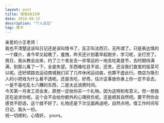 ```yaml
---
layout: post
title: 随笔0815早
date: 2016-08-15
description: "个人日记"
tag: 情书
---
```


亲爱的小王老师：<br/>
  我也不清楚这该叫日记还是该叫情书了，反正叫法而已，无所谓了。只是表达情的一个媒介，诶今早又起晚了，羞愧，昨天还计划着早起跑步，学习呢，全打空了。<br/>
  周日，我从教会出来，约了三个舍友去一非常远的一地去吃美食节，去时期待满满，到那儿看了一下，全是失望。东西难吃且不说，还贵。还没我们食堂的饭菜可以呢。还好顺路去运动商城我们买了几件休闲运动装，也算不虚此行。商店为吸引人的小把戏为什么看不透呢。还是贪吃，好奇。估计这事放你身上你一定不会去，一是不喜吃乱七八糟的东西，二是太远浪费时间。<br/>
  今天第一月发工资会发，原想一定给你买一个礼物。因为这特别有意义。但一想我还在追求你呢。这个会不会给你额外的心理担负呢。还是顺其自然吧。要不然你会感觉不舒适，这个就不好了。礼物还是下次见面再送吧，自然点吧。借工作时间写日记，我头一份。<br/>
  祝一切顺利，心情好。
  yours。
